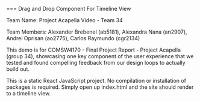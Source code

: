 === Drag and Drop Component For Timeline View

Team Name: Project Acapella Video - Team 34

Team Members: Alexander Brebenel (ab5181), Alexandra Nana (an2907), Andrei Oprisan (ao2775), Carlos Raymundo (cgr2134)

This demo is for COMSW4170 - Final Project Report - Project Acapella (group 34), showcasing one key component of the user experience that we tested and found compelling feedback from our design loops to actually build out.

This is a static React JavaScript project. No compilation or installation of packages is required. Simply open up index.html and the site should render to a timeline view.
